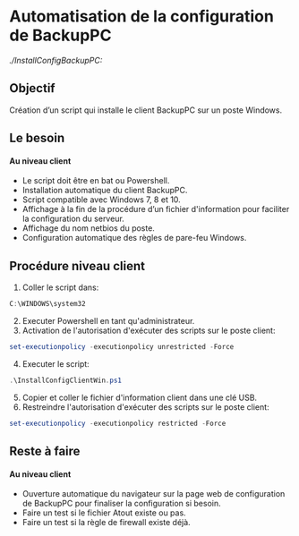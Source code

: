 Automatisation de la configuration de BackupPC
==============================================
*./InstallConfigBackupPC:*

Objectif
--------
Création d’un script qui installe le client BackupPC sur un poste Windows.

Le besoin
---------
#### Au niveau client
* Le script doit être en bat ou Powershell.
* Installation automatique du client BackupPC.
* Script compatible avec Windows 7, 8 et 10.
* Affichage à la fin de la procédure d’un fichier d'information pour faciliter la configuration du serveur.
* Affichage du nom netbios du poste.
* Configuration automatique des règles de pare-feu Windows.

Procédure niveau client
------------------------
1. Coller le script dans:
```powershell
C:\WINDOWS\system32
```
2. Executer Powershell en tant qu'administrateur.
3. Activation de l'autorisation d'exécuter des scripts sur le poste client:
```powershell
set-executionpolicy -executionpolicy unrestricted -Force
```
4. Executer le script:
```powershell
.\InstallConfigClientWin.ps1
```
5. Copier et coller le fichier d'information client dans une clé USB.
6. Restreindre l'autorisation d'exécuter des scripts sur le poste client:
```powershell
set-executionpolicy -executionpolicy restricted -Force
```
Reste à faire
-------------
#### Au niveau client
* Ouverture automatique du navigateur sur la page web de configuration de BackupPC pour finaliser la configuration si besoin.
* Faire un test si le fichier Atout existe ou pas.
* Faire un test si la règle de firewall existe déjà.
